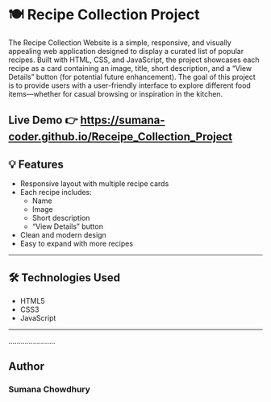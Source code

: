 # 🍽️ Recipe Collection Project


The Recipe Collection Website is a simple, responsive, and visually appealing web application designed to display a curated list of popular recipes. Built with HTML, CSS, and JavaScript, the project showcases each recipe as a card containing an image, title, short description, and a “View Details” button (for potential future enhancement). The goal of this project is to provide users with a user-friendly interface to explore different food items—whether for casual browsing or inspiration in the kitchen.


Live Demo 👉 https://sumana-coder.github.io/Receipe_Collection_Project
---

## 💡 Features

- Responsive layout with multiple recipe cards
- Each recipe includes:
  - Name
  - Image
  - Short description
  - “View Details” button
- Clean and modern design
- Easy to expand with more recipes

---

## 🛠️ Technologies Used

- HTML5
- CSS3
- JavaScript

---
.......................

##  Author
### Sumana Chowdhury
